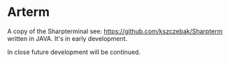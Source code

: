 # Arterm

A copy of the Sharpterminal see: https://github.com/kszczebak/Sharpterm written in JAVA. 
It's in early development. 

In close future development will be continued.  
